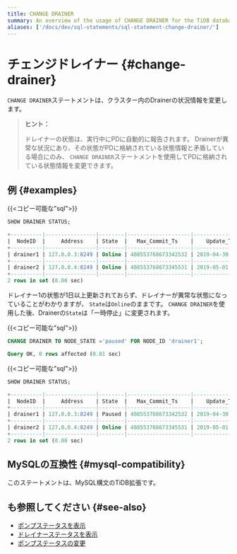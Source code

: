 ```yaml
---
title: CHANGE DRAINER
summary: An overview of the usage of CHANGE DRAINER for the TiDB database.
aliases: ['/docs/dev/sql-statements/sql-statement-change-drainer/']
---
```


# チェンジドレイナー {#change-drainer}

`CHANGE DRAINER`ステートメントは、クラスター内のDrainerの状況情報を変更します。

> <strong>ヒント：</strong>
>
> ドレイナーの状態は、実行中にPDに自動的に報告されます。 Drainerが異常な状況にあり、その状態がPDに格納されている状態情報と矛盾している場合にのみ、 `CHANGE DRAINER`ステートメントを使用してPDに格納されている状態情報を変更できます。

## 例 {#examples}

{{&lt;コピー可能な&quot;sql&quot;&gt;}}

```sql
SHOW DRAINER STATUS;
```

```sql
+----------|----------------|--------|--------------------|---------------------|
|  NodeID  |     Address    | State  |   Max_Commit_Ts    |    Update_Time      |
+----------|----------------|--------|--------------------|---------------------|
| drainer1 | 127.0.0.3:8249 | Online | 408553768673342532 | 2019-04-30 00:00:03 |
+----------|----------------|--------|--------------------|---------------------|
| drainer2 | 127.0.0.4:8249 | Online | 408553768673345531 | 2019-05-01 00:00:04 |
+----------|----------------|--------|--------------------|---------------------|
2 rows in set (0.00 sec)
```

ドレイナー1の状態が1日以上更新されておらず、ドレイナーが異常な状態になっていることがわかりますが、 `State`は`Online`のままです。 `CHANGE DRAINER`を使用した後、Drainerの`State`は「一時停止」に変更されます。

{{&lt;コピー可能な&quot;sql&quot;&gt;}}

```sql
CHANGE DRAINER TO NODE_STATE ='paused' FOR NODE_ID 'drainer1';
```

```sql
Query OK, 0 rows affected (0.01 sec)
```

{{&lt;コピー可能な&quot;sql&quot;&gt;}}

```sql
SHOW DRAINER STATUS;
```

```sql
+----------|----------------|--------|--------------------|---------------------|
|  NodeID  |     Address    | State  |   Max_Commit_Ts    |    Update_Time      |
+----------|----------------|--------|--------------------|---------------------|
| drainer1 | 127.0.0.3:8249 | Paused | 408553768673342532 | 2019-04-30 00:00:03 |
+----------|----------------|--------|--------------------|---------------------|
| drainer2 | 127.0.0.4:8249 | Online | 408553768673345531 | 2019-05-01 00:00:04 |
+----------|----------------|--------|--------------------|---------------------|
2 rows in set (0.00 sec)
```

## MySQLの互換性 {#mysql-compatibility}

このステートメントは、MySQL構文のTiDB拡張です。

## も参照してください {#see-also}

-   [ポンプステータスを表示](/sql-statements/sql-statement-show-pump-status.md)
-   [ドレイナーステータスを表示](/sql-statements/sql-statement-show-drainer-status.md)
-   [ポンプステータスの変更](/sql-statements/sql-statement-change-pump.md)
